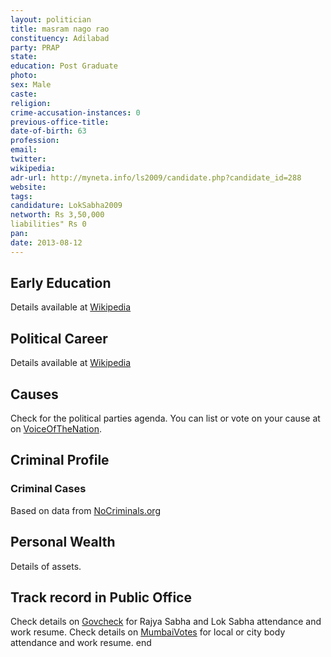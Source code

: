 ```yaml
---
layout: politician
title: masram nago rao
constituency: Adilabad 
party: PRAP
state: 
education: Post Graduate
photo: 
sex: Male
caste: 
religion: 
crime-accusation-instances: 0
previous-office-title: 
date-of-birth: 63
profession: 
email: 
twitter: 
wikipedia: 
adr-url: http://myneta.info/ls2009/candidate.php?candidate_id=288
website: 
tags: 
candidature: LokSabha2009
networth: Rs 3,50,000
liabilities" Rs 0
pan: 
date: 2013-08-12
---
```


## Early Education
Details available at [Wikipedia](http://www.wikipedia.org/wiki/)

## Political Career
Details available at [Wikipedia](http://www.wikipedia.org/wiki/)

## Causes 
Check for the political parties agenda. You can list or vote on your cause at on [VoiceOfTheNation](http://www.voiceofthenation.org).

## Criminal Profile

### Criminal Cases
Based on data from [NoCriminals.org](http://www.nocriminals.org)

## Personal Wealth
Details of assets.

## Track record in Public Office
Check details on [Govcheck](http://www.govcheck.org) for Rajya Sabha and Lok Sabha attendance and work resume. Check details on [MumbaiVotes](http://www.mumbaivotes.org) for local or city body attendance and work resume.
	end
